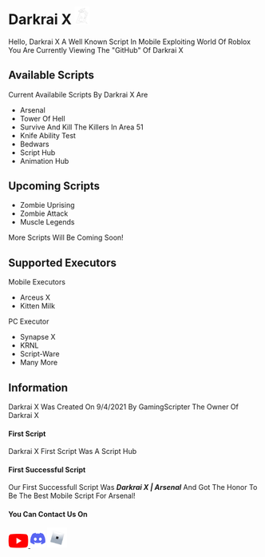 # Darkrai X <img src="images/images__4_-removebg-preview.png" width=30>

Hello, Darkrai X A Well Known Script In Mobile Exploiting World Of Roblox
You Are Currently Viewing The "GitHub" Of Darkrai X

## Available Scripts

Current Availabile Scripts By Darkrai X Are

* Arsenal
* Tower Of Hell
* Survive And Kill The Killers In Area 51
* Knife Ability Test
* Bedwars
* Script Hub
* Animation Hub

## Upcoming Scripts

* Zombie Uprising
* Zombie Attack
* Muscle Legends

More Scripts Will Be Coming Soon!

## Supported Executors

Mobile Executors

* Arceus X
* Kitten Milk

PC Executor

* Synapse X
* KRNL
* Script-Ware
* Many More

## Information

Darkrai X Was Created On 9/4/2021 By GamingScripter The Owner Of Darkrai X

#### First Script

Darkrai X First Script Was A Script Hub

#### First Successful Script

Our First Successfull Script Was **_Darkrai X | Arsenal_** And Got The Honor To Be The Best Mobile Script For Arsenal!

#### You Can Contact Us On
<a href="https://youtube.com/channel/UC3AUwwJ2_FH8D_FUeUvtloA"> <img src="images/download__2_-removebg-preview.png" width=40></img> </a> <a href="https://discord.gg/D6q73nefFm"><img src="images/download__1_-removebg-preview (1).png" width=30></img></a> <a href="https://www.roblox.com/users/3482316628/profile"><img src="images/download__2_-removebg-preview (1).png" width=40></img></a>

